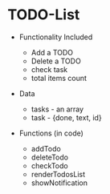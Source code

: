 # TODO-List


- Functionality Included
	- Add a TODO
	- Delete a TODO
	- check task
	- total items count
   
- Data
	- tasks - an array
	- task - {done, text, id}
   
- Functions (in code)
	- addTodo
	- deleteTodo
	- checkTodo
	- renderTodosList
	- showNotification
